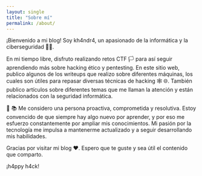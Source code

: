 ```yaml
---
layout: single
title: "Sobre mí"
permalink: /about/
---
```


¡Bienvenido a mi blog! Soy kh4ndr4, un apasionado de la informática y la ciberseguridad 👨‍💻.

En mi tiempo libre, disfruto realizando retos CTF 🏳 para así seguir aprendiendo más sobre hacking ético y pentesting. En este sitio web, publico algunos de los writeups que realizo sobre diferentes máquinas, los cuales son útiles para repasar diversas técnicas de hacking 🕸 🌐. También publico artículos sobre diferentes temas que me llaman la atención y están relacionados con la seguridad informática.

🧠 📚 Me considero una persona proactiva, comprometida y resolutiva. Estoy convencido de que siempre hay algo nuevo por aprender, y por eso me esfuerzo constantemente por ampliar mis conocimientos. Mi pasión por la tecnología me impulsa a mantenerme actualizado y a seguir desarrollando mis habilidades.

Gracias por visitar mi blog ❤️. Espero que te guste y sea útil el contenido que comparto. 

¡h4ppy h4ck!
